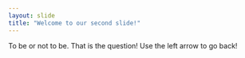 ```yaml
---
layout: slide
title: "Welcome to our second slide!"
---
```

To be or not to be. That is the question!
Use the left arrow to go back!

